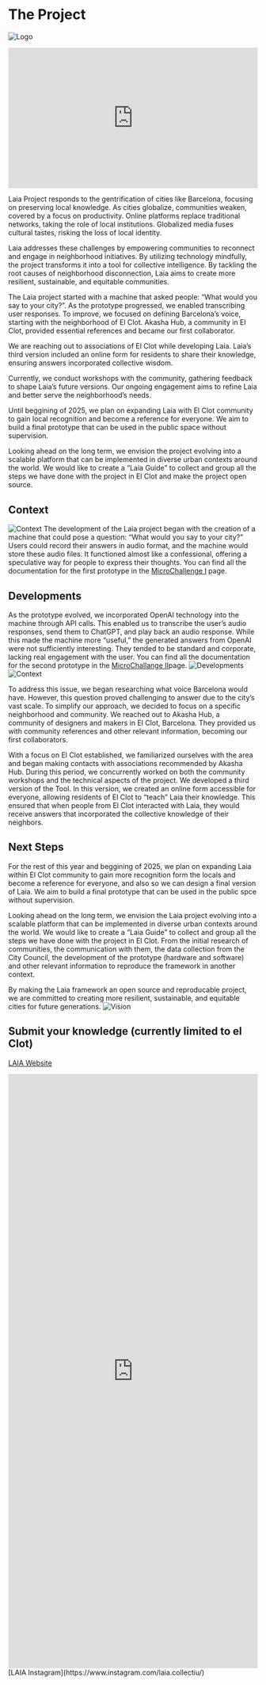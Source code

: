 
# The Project
![Logo](../images/Laia/LAIAFest.png)
<div style="padding:56.25% 0 0 0;position:relative;"><iframe src="https://player.vimeo.com/video/948664337?badge=0&amp;autopause=0&amp;player_id=0&amp;app_id=58479" frameborder="0" allow="autoplay; fullscreen; picture-in-picture; clipboard-write" style="position:absolute;top:0;left:0;width:100%;height:100%;" title="LAIA, insta video draft"></iframe></div><script src="https://player.vimeo.com/api/player.js"></script>

Laia Project responds to the gentrification of cities like Barcelona, focusing on preserving local knowledge. As cities globalize, communities weaken, covered by a focus on productivity. Online platforms replace traditional networks, taking the role of local institutions. Globalized media fuses cultural tastes, risking the loss of local identity.

Laia addresses these challenges by empowering communities to reconnect and engage in neighborhood initiatives. By utilizing technology mindfully, the project transforms it into a tool for collective intelligence. By tackling the root causes of neighborhood disconnection, Laia aims to create more resilient, sustainable, and equitable communities.

The Laia project started with a machine that asked people: “What would you say to your city?”. As the prototype progressed, we enabled transcribing user responses. To improve, we focused on defining Barcelona’s voice, starting with the neighborhood of El Clot. Akasha Hub, a community in El Clot, provided essential references and became our first collaborator.

We are reaching out to associations of El Clot while developing Laia. Laia’s third version included an online form for residents to share their knowledge, ensuring answers incorporated collective wisdom.

Currently, we conduct workshops with the community, gathering feedback to shape Laia’s future versions. Our ongoing engagement aims to refine Laia and better serve the neighborhood’s needs.

Until beggining of 2025, we plan on expanding Laia with El Clot community to gain local recognition and become a reference for everyone. We aim to build a final prototype that can be used in the public space without supervision.

Looking ahead on the long term, we envision the project evolving into a scalable platform that can be implemented in diverse urban contexts around the world. We would like to create a “Laia Guide” to collect and group all the steps we have done with the project in El Clot and make the project open source.

## Context
![Context](../images/Bearbeitet/audiobox.gif)
The development of the Laia project began with the creation of a machine that could pose a question: “What would you say to your city?” Users could record their answers in audio format, and the machine would store these audio files. It functioned almost like a confessional, offering a speculative way for people to express their thoughts. You can find all the documentation for the first prototype in the [MicroChallenge I](https://hackmd.io/87FLKjMZTy2C9XVeFio_cQ?both) page.

## Developments
As the prototype evolved, we incorporated OpenAI technology into the machine through API calls. This enabled us to transcribe the user’s audio responses, send them to ChatGPT, and play back an audio response. While this made the machine more “useful,” the generated answers from OpenAI were not sufficiently interesting. They tended to be standard and corporate, lacking real engagement with the user. You can find all the documentation for the second prototype in the [MicroChallange II](https://hackmd.io/vz8t1qg0T2yzbrudc_p6dw?view)page.
![Developments](../images/Laia/LAIAExhibition.png)
![Context](../images/Laia/LAIAContext.png)

To address this issue, we began researching what voice Barcelona would have. However, this question proved challenging to answer due to the city’s vast scale. To simplify our approach, we decided to focus on a specific neighborhood and community. We reached out to Akasha Hub, a community of designers and makers in El Clot, Barcelona. They provided us with community references and other relevant information, becoming our first collaborators.

With a focus on El Clot established, we familiarized ourselves with the area and began making contacts with associations recommended by Akasha Hub. During this period, we concurrently worked on both the community workshops and the technical aspects of the project. We developed a third version of the Tool. In this version, we created an online form accessible for everyone, allowing residents of El Clot to “teach” Laia their knowledge. This ensured that when people from El Clot interacted with Laia, they would receive answers that incorporated the collective knowledge of their neighbors.

## Next Steps
For the rest of this year and beggining of 2025, we plan on expanding Laia within El Clot community to gain more recognition form the locals and become a reference for everyone, and also so we can design a final version of Laia. We aim to build a final prototype that can be used in the public spce without supervision.

Looking ahead on the long term, we envision the Laia project evolving into a scalable platform that can be implemented in diverse urban contexts around the world. We would like to create a “Laia Guide” to collect and group all the steps we have done with the project in El Clot. From the initial research of communities, the communication with them, the data collection from the City Council, the development of the prototype (hardware and software) and other relevant information to reproduce the framework in another context.

By making the Laia framework an open source and reproducable project, we are committed to creating more resilient, sustainable, and equitable cities for future generations.
![Vision](../images/Laia/LAIACart.png)

## Submit your knowledge (currently limited to el Clot)
[LAIA Website](https://laia-github.github.io/LaiaWeb/)
<iframe style='border:none;width:100%;' height='1200px' src='https://laia-github.github.io/LaiaWeb/'></iframe>
[LAIA Instagram](https://www.instagram.com/laia.collectiu/)
